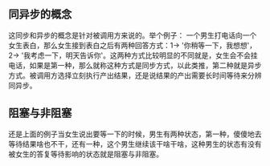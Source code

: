 ## 同异步的概念

这同步和异步的概念是针对被调用方来说的。举个例子：
一个男生打电话向一个女生表白，那么女生接到表白之后有两种回答方式：1-> '你稍等一下，我想想'， 2-> '我考虑一下，明天告诉你'。这两种方式比较明显的不同就是，女生会不会挂电话，如果是第一种，那么就称这种方式是同步方式，以此类推，第二种就是异步方式。被调用方选择立刻执行产出结果，还是说结果的产出需要长时间等待来分辨同异步。

## 阻塞与非阻塞

还是上面的例子当女生说出要等一下的时候，男生有两种状态，第一种，傻傻地去等待结果啥也不干，还有一种，这个男生继续该干啥干啥，这种男生的状态有没有被女生的答复等待影响的状态就是阻塞与非阻塞。